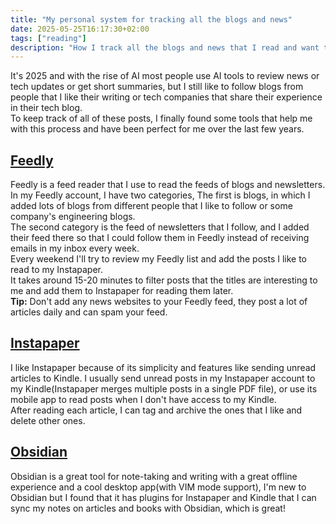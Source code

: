 ```yaml
---
title: "My personal system for tracking all the blogs and news"
date: 2025-05-25T16:17:30+02:00
tags: ["reading"]
description: "How I track all the blogs and news that I read and want to read in the future."
---
```


It's 2025 and with the rise of AI most people use AI tools to review news or tech
updates or get short summaries, but I still like to follow blogs from people that
I like their writing or tech companies that share their experience in their tech blog.  
To keep track of all of these posts, I finally found some tools that help me with
this process and have been perfect for me over the last few years.

## [Feedly](https://feedly.com/)
Feedly is a feed reader that I use to read the feeds of blogs and newsletters.
In my Feedly account, I have two categories, The first is blogs, in which I added
lots of blogs from different people that I like to follow or some company's engineering blogs.  
The second category is the feed of newsletters that I follow, and I added their feed there so
that I could follow them in Feedly instead of receiving emails in my inbox every week.  
Every weekend I'll try to review my Feedly list and add the posts I like to read to my Instapaper.  
It takes around 15-20 minutes to filter posts that the titles are interesting to me and add
them to Instapaper for reading them later.  
__Tip:__ Don't add any news websites to your Feedly feed, they post a lot of articles
daily and can spam your feed.

## [Instapaper](https://instapaper.com/)
I like Instapaper because of its simplicity and features like sending unread articles to Kindle.
I usually send unread posts in my Instapaper account to my Kindle(Instapaper merges multiple
posts in a single PDF file), or use its mobile app to read posts when I don't have access to my
Kindle.  
After reading each article, I can tag and archive the ones that I like and delete other ones.

## [Obsidian](https://obsidian.md/)
Obsidian is a great tool for note-taking and writing with a great offline experience and a
cool desktop app(with VIM mode support), I'm new to Obsidian but I found that it has plugins
for Instapaper and Kindle that I can sync my notes on articles and books with Obsidian, which is great!
